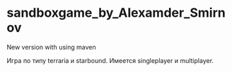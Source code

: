 # sandboxgame_by_Alexamder_Smirnov
New version with using maven

Игра по типу terraria и starbound.
Имеется singleplayer и multiplayer.

